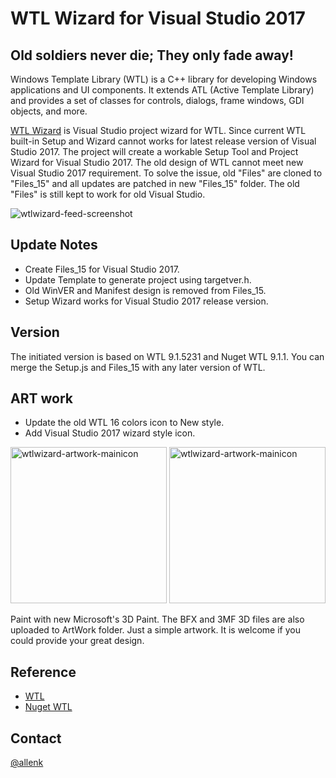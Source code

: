# WTL Wizard for Visual Studio 2017
## Old soldiers never die; They only fade away!

Windows Template Library (WTL) is a C++ library for developing Windows applications and UI components. It extends ATL (Active Template Library) and provides a set of classes for controls, dialogs, frame windows, GDI objects, and more.

[WTL Wizard](https://github.com/allenk/WTL-Wizard-VS2017) is Visual Studio project wizard for WTL. Since current WTL built-in Setup and Wizard cannot works for latest release version of Visual Studio 2017.  The project will create a workable Setup Tool and Project Wizard for Visual Studio 2017.
The old design of WTL cannot meet new Visual Studio 2017 requirement. To solve the issue, old "Files" are cloned to "Files_15" and all updates are patched in new "Files_15" folder. The old "Files" is still kept to work for old Visual Studio.

![wtlwizard-feed-screenshot](http://i.imgur.com/q2If9wCg.png)

## Update Notes
* Create Files_15 for Visual Studio 2017.
* Update Template to generate project using targetver.h.
* Old WinVER and Manifest design is removed from Files_15. 
* Setup Wizard works for Visual Studio 2017 release version.

## Version
The initiated version is based on WTL 9.1.5231 and Nuget WTL 9.1.1.
You can merge the Setup.js and Files_15 with any later version of WTL.

## ART work
* Update the old WTL 16 colors icon to New style.
* Add Visual Studio 2017 wizard style icon.

<img src="https://github.com/allenk/WTL-Wizard-VS2017/raw/master/Artwork/wtl_icon_snapshot_00.png" alt="wtlwizard-artwork-mainicon" height="250">
<img src="https://github.com/allenk/WTL-Wizard-VS2017/raw/master/Artwork/WTLSimple.png" alt="wtlwizard-artwork-mainicon" height="250">

Paint with new Microsoft's 3D Paint. The BFX and 3MF 3D files are also uploaded to ArtWork folder.
Just a simple artwork. It is welcome if you could provide your great design.

## Reference
* [WTL](https://sourceforge.net/projects/wtl/)
* [Nuget WTL](https://www.nuget.org/packages/wtl/)

## Contact
 [@allenk](https://github.com/allenk)
 

